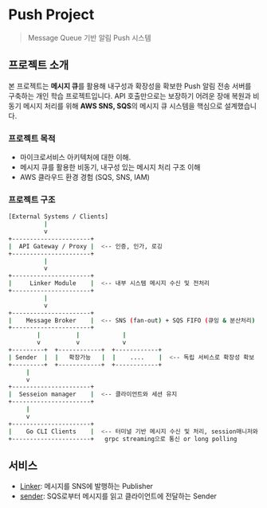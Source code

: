 # Push Project

> Message Queue 기반 알림 Push 시스템

## 프로젝트 소개

본 프로젝트는 **메시지 큐**를 활용해 내구성과 확장성을 확보한 Push 알림 전송 서버를 구축하는 개인 학습 프로젝트입니다.
API 호출만으로는 보장하기 어려운 장애 복원과 비동기 메시지 처리를 위해 **AWS SNS, SQS**의 메시지 큐 시스템을 핵심으로 설계했습니다.

### 프로젝트 목적

- 마이크로서비스 아키텍처에 대한 이해.
- 메시지 큐를 활용한 비동기, 내구성 있는 메시지 처리 구조 이해
- AWS 클라우드 환경 경험 (SQS, SNS, IAM)

### 프로젝트 구조

```bash
[External Systems / Clients]
          |
          v
+----------------------+
|  API Gateway / Proxy |  <-- 인증, 인가, 로깅
+----------------------+
          |
          v
+----------------------+
|     Linker Module    |  <-- 내부 시스템 메시지 수신 및 전처리
+----------------------+
          |
          v
+----------------------+
|    Message Broker    |  <-- SNS (fan-out) + SQS FIFO (큐잉 & 분산처리)
+----------------------+
        |          |            |
        v          v            v
+---------+  +------------+  +------------+
| Sender  |  |   확장가능   |  |    ....    |  <-- 독립 서비스로 확장성 확보
+---------+  +------------+  +------------+
     | 
     v
+----------------------+
|  Sesseion manager    |  <-- 클라이언트와 세션 유지 
+----------------------+
     |
     v
+----------------------+
|    Go CLI Clients    |  <-- 터미널 기반 메시지 수신 및 처리, session매니저와 
+----------------------+   grpc streaming으로 통신 or long polling
```

## 서비스

- [Linker](linker/README.md): 메시지를 SNS에 발행하는 Publisher
- [sender](sender/README.md): SQS로부터 메시지를 읽고 클라이언트에 전달하는 Sender
